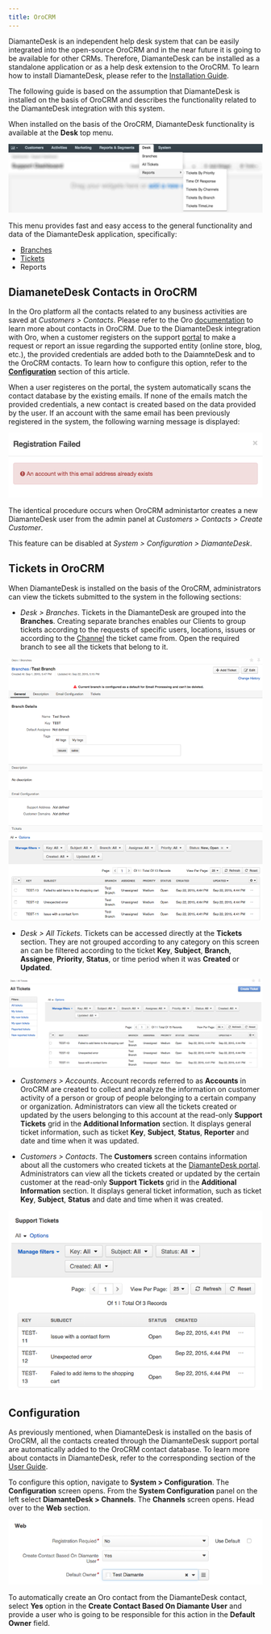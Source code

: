 ```yaml
---
title: OroCRM
---
```


DiamanteDesk is an independent help desk system that can be easily integrated into the open-source OroCRM and in the near future it is going to be available for other CRMs.  Therefore, DiamanteDesk can be installed as a standalone application or as a help desk extension to the OroCRM. To learn how to install DiamanteDesk, please refer to the [Installation Guide](../installation-guide/index.md).

The following guide is based on the assumption that DiamanteDesk is installed on the basis of OroCRM and describes the functionality related to the DiamanteDesk integration with this system.

When installed on the basis of the OroCRM, DiamanteDesk functionality is available at the **Desk** top menu.

![Oro](img/Oro.png)

This menu provides fast and easy access to the general functionality and data of the DiamanteDesk application, specifically:

* [Branches](../user-guide/branches.md)
* [Tickets](../user-guide/tickets.md)
* Reports

## DiamaneteDesk Contacts in OroCRM

In the Oro platform all the contacts related to any business activities are saved at _Customers > Contacts_. Please refer to the Oro [documentation](http://www.orocrm.com/documentation/index/current/user-guide/contacts) to learn more about contacts in OroCRM. Due to the DiamanteDesk integration with Oro, when a customer registers on the support [portal](http://orocrmqa.eltrino.com:8090/diamante_1.1/web/app_dev.php/portal/#login) to make a request or report an issue regarding the supported entity (online store, blog, etc.), the provided credentials are  added both to the DaiamnteDesk and to the OroCRM contacts. To learn how to configure this option, refer to the [**Configuration**](#configuration) section of this article.

When a user registeres on the portal, the system automatically scans the contact database by the existing emails. If none of the emails match the provided credentials, a new contact is created based on the data provided by the user. If an account with the same email has  been previously registered in the system, the following warning message is displayed:

![Message](img/message.png)

The identical procedure occurs when OroCRM administartor creates a new DiamanteDesk user from the admin panel at _Customers > Contacts > Create Customer_.

This feature can be disabled at _System > Configuration > DiamanteDesk_.

## Tickets in OroCRM

When DiamanteDesk is installed on the basis of the OroCRM, administrators can view the tickets submitted to the system in the following sections:

* _Desk > Branches_. Tickets in the DiamanteDesk are grouped into the **Branches**. Creating separate branches enables our Clients to group tickets according to the requests of specific users, locations, issues or according to the [Channel](../user-guide/channels/index.md) the ticket came from. Open the required branch to see all the tickets that belong to it.

![Tickets in Oro](img/desk_branches.png)

* _Desk > All Tickets_. Tickets can be accessed directly at the **Tickets** section. They are not grouped according to any category on this screen an can be filtered according to the ticket **Key**, **Subject**, **Branch**, **Assignee**, **Priority**, **Status**, or time period when it was **Created** or **Updated**.

![Tickets in Oro](img/all_tickets.png)

* _Customers > Accounts_. Account records referred to as **Accounts** in OroCRM are created to collect and analyze the information on customer activity of a person or group of people belonging to a certain company or organization. Administrators can view all the tickets created or updated by the users belonging to this account at the read-only **Support Tickets** grid in the **Additional Information** section. It displays general ticket information, such as ticket **Key**, **Subject**, **Status**, **Reporter** and date and time when it was updated.

* _Customers > Contacts_. The **Customers** screen contains information about all the customers who created tickets at the [DiamanteDesk portal](../user-guide/channels/portal.md). Administrators can view all the tickets created or updated by the certain customer at the read-only **Support Tickets** grid in the **Additional Information** section. It displays general ticket information, such as ticket **Key**, **Subject**, **Status** and date and time when it was created.

![Tickets in Oro](img/customers_contacts.png)

<a name="configuration"></a> 
## Configuration

As previously mentioned, when DiamanteDesk is installed on the basis of OroCRM, all the contacts created through the DiamanteDesk support portal are automatically added to the OroCRM contact database. To learn more about contacts in DiamanteDesk, refer to the corresponding section of the [User Guide](../user-guide/customers.md). 

To configure this option, navigate to **System > Configuration**. The **Configuration** screen opens. From the **System Configuration** panel on the left select **DiamanteDesk > Channels**. The **Channels** screen opens. Head over to the **Web** section.

![Web Config](img/web_configuration.png)

To automatically create an Oro contact from the DiamanteDesk contact, select **Yes** option in the **Create Contact Based On Diamante User** and provide a user who is going to be responsible for this action in the **Default Owner** field.

